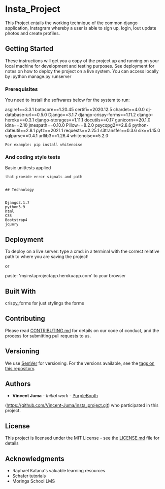 # Insta_Project

This Project entails the working technique of the common django application, Instagram whereby a user is able to sign up, login, lout update photos and create profiles.

## Getting Started

These instructions will get you a copy of the project up and running on your local machine for development and testing purposes. See deployment for notes on how to deploy the project on a live system.
You can access locally by :python manage.py runserver

### Prerequisites

You need to install the softwares below for the system to run:

asgiref==3.3.1
botocore==1.20.45
certifi==2020.12.5
chardet==4.0.0
dj-database-url==0.5.0
Django==3.1.7
django-crispy-forms==1.11.2
django-heroku==0.3.1
django-storages==1.11.1
docutils==0.17
gunicorn==20.1.0
idna==2.10
jmespath==0.10.0
Pillow==8.2.0
psycopg2==2.8.6
python-dateutil==2.8.1
pytz==2021.1
requests==2.25.1
s3transfer==0.3.6
six==1.15.0
sqlparse==0.4.1
urllib3==1.26.4
whitenoise==5.2.0

```
For example: pip install whitenoise
```

### And coding style tests

Basic unittests applied

```
that provide error signals and path


## Technology


Django3.1.7
python3.9
html
CSS
Bootstrap4
jquery
```

## Deployment

To deploy on a live server:
type a cmd: in a terminal with the correct relative path to where you are saving the project!

or 

paste: 'myinstaprojectapp.herokuapp.com'
to your browser

## Built With

crispy_forms for just stylings the forms

## Contributing

Please read [CONTRIBUTING.md](https://gist.github.com/Vincent-Juma/insta_prject) for details on our code of conduct, and the process for submitting pull requests to us.

## Versioning

We use [SemVer](http://semver.org/) for versioning. For the versions available, see the [tags on this repository](https://github.com/Vincent-Juma/insta_project/tags). 

## Authors

* **Vincent Juma** - *Initial work* - [PurpleBooth](https://github.com/Vincent-Juma)

(https://github.com/Vincent-Juma/insta_project.git) who participated in this project.

## License

This project is licensed under the MIT License - see the [LICENSE.md](LICENSE.md) file for details

## Acknowledgments

* Raphael Katana's valuable learning resources
* Schafer tutorials
* Moringa School LMS

